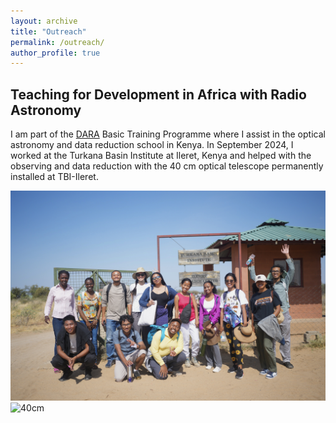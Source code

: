 ```yaml
---
layout: archive
title: "Outreach"
permalink: /outreach/
author_profile: true
---
```


Teaching for Development in Africa with Radio Astronomy
------

I am part of the [DARA](https://www.dara-project.org/) Basic Training Programme where I assist in the optical astronomy and data reduction school in Kenya. In September 2024, I worked at the Turkana Basin Institute at Ileret, Kenya and helped with the observing and data reduction with the 40 cm optical telescope permanently installed at TBI-Ileret.

![tbi](/images/tbi.jpg) ![40cm](/images/40cm.heic)